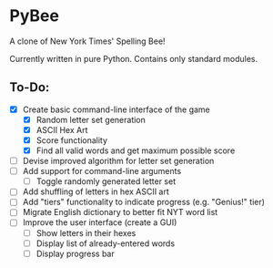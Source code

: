# PyBee

A clone of New York Times' Spelling Bee!

Currently written in pure Python. Contains only standard modules.

## To-Do:
- [x] Create basic command-line interface of the game
  - [X] Random letter set generation
  - [X] ASCII Hex Art
  - [X] Score functionality
  - [X] Find all valid words and get maximum possible score
- [ ] Devise improved algorithm for letter set generation
- [ ] Add support for command-line arguments
  - [ ] Toggle randomly generated letter set
- [ ] Add shuffling of letters in hex ASCII art
- [ ] Add "tiers" functionality to indicate progress (e.g. "Genius!" tier)
- [ ] Migrate English dictionary to better fit NYT word list
- [ ] Improve the user interface (create a GUI)
  - [ ] Show letters in their hexes
  - [ ] Display list of already-entered words
  - [ ] Display progress bar
